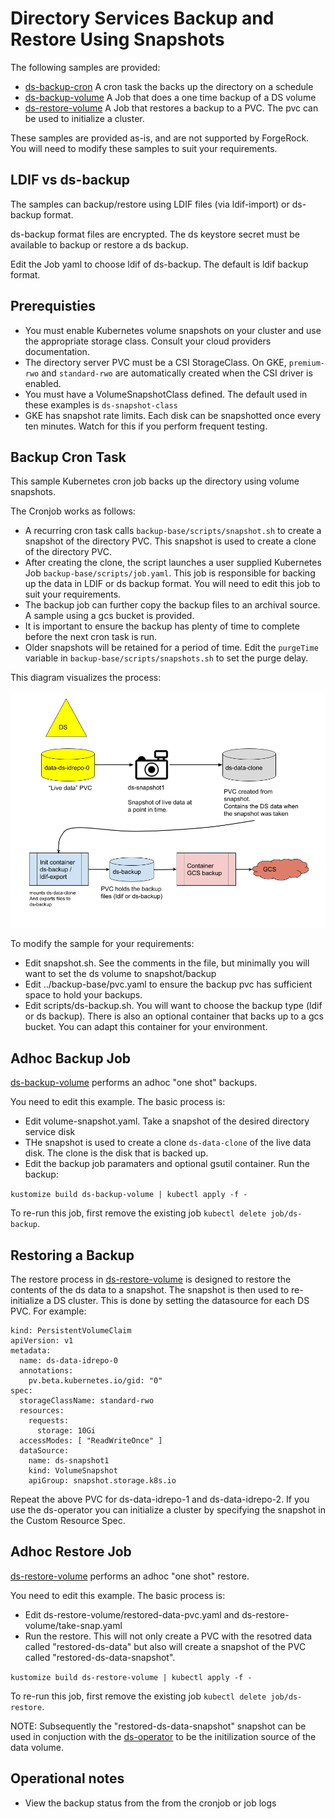 # Directory Services Backup and Restore Using Snapshots


The following samples are provided:

* [ds-backup-cron](ds-backup-cron) A cron task the backs up the directory on a schedule
* [ds-backup-volume](ds-backup-volume) A Job that does a one time backup of a DS volume
* [ds-restore-volume](ds-restore-volume) A Job that restores a backup to a PVC. The pvc can be used to initialize a cluster.

These samples are provided as-is, and are not supported by ForgeRock. You will need to modify
these samples to suit your requirements.

## LDIF vs ds-backup

The samples can backup/restore using LDIF files (via ldif-import) or ds-backup format.

ds-backup format files are encrypted. The ds keystore secret must be available to backup or restore a ds backup.

Edit the Job yaml to choose ldif of ds-backup. The default is ldif backup format.

## Prerequisties

* You must enable Kubernetes volume snapshots on your cluster and use the appropriate storage class. Consult
 your cloud providers documentation.
* The directory server PVC must be a CSI StorageClass. On GKE, `premium-rwo` and `standard-rwo` are automatically
 created when the CSI driver is enabled.
* You must have a VolumeSnapshotClass defined. The default used in these examples is `ds-snapshot-class`
* GKE has snapshot rate limits. Each disk can be snapshotted once every ten minutes. Watch for this
 if you perform frequent testing.


## Backup Cron Task

This sample Kubernetes cron job backs up the directory using volume snapshots.

The Cronjob works as follows:

* A recurring cron task calls `backup-base/scripts/snapshot.sh` to create a snapshot of the directory PVC. This
 snapshot is used to create a clone of the directory PVC.
* After creating the clone, the script launches a user supplied Kubernetes Job `backup-base/scripts/job.yaml`.  This job is responsible
 for backing up the data in LDIF or ds backup format.  You will need to edit this job to suit
 your requirements.
* The backup job can further copy the backup files to an archival source. A sample using a gcs bucket is provided.
* It is important to ensure the backup has plenty of time to complete before the next cron task is run.
* Older snapshots will be retained for a period of time. Edit the `purgeTime` variable in `backup-base/scripts/snapshots.sh` to set the purge delay.

This diagram visualizes the process:

![](ds-volume-backup.png)


 To modify the sample for your requirements:

 * Edit snapshot.sh. See the comments in the file, but minimally you will want to set the ds volume to snapshot/backup
 * Edit ../backup-base/pvc.yaml to ensure the backup pvc has sufficient space to hold your backups.
 * Edit scripts/ds-backup.sh. You will want to choose the backup type (ldif or ds backup). There is also an optional
 container that backs up to a gcs bucket. You can adapt this container for your environment.

## Adhoc Backup Job

[ds-backup-volume](ds-backup-volume) performs an adhoc "one shot" backups.

You need to edit this example. The basic process is:

* Edit volume-snapshot.yaml. Take a snapshot of the desired directory service disk
* THe snapshot is used to create a clone `ds-data-clone` of the live data disk. The clone is
 the disk that is backed up.
* Edit the backup job paramaters and optional gsutil container.  Run the backup:

`kustomize build ds-backup-volume | kubectl apply -f -`

To re-run this job, first remove the existing job `kubectl delete job/ds-backup`.


## Restoring a Backup

The restore process in [ds-restore-volume](ds-restore-volume) is designed to restore the contents of the ds data to a snapshot. The snapshot is then used to re-initialize a DS cluster. This is done by setting the datasource for each DS PVC. For example:

```
kind: PersistentVolumeClaim
apiVersion: v1
metadata:
  name: ds-data-idrepo-0
  annotations:
    pv.beta.kubernetes.io/gid: "0"
spec:
  storageClassName: standard-rwo
  resources:
    requests:
      storage: 10Gi
  accessModes: [ "ReadWriteOnce" ]
  dataSource:
    name: ds-snapshot1
    kind: VolumeSnapshot
    apiGroup: snapshot.storage.k8s.io

```

Repeat the above PVC for ds-data-idrepo-1 and ds-data-idrepo-2.  If you use the ds-operator you
can initialize a cluster by specifying the snapshot in the Custom Resource Spec.

## Adhoc Restore Job

[ds-restore-volume](ds-restore-volume) performs an adhoc "one shot" restore.

You need to edit this example. The basic process is:

* Edit ds-restore-volume/restored-data-pvc.yaml and ds-restore-volume/take-snap.yaml
* Run the restore.  This will not only create a PVC with the resotred data called "restored-ds-data" but also will create a snapshot of the PVC called "restored-ds-data-snapshot". 

`kustomize build ds-restore-volume | kubectl apply -f -`

To re-run this job, first remove the existing job `kubectl delete job/ds-restore`.

NOTE: Subsequently the "restored-ds-data-snapshot" snapshot can be used in conjuction with the [ds-operator](https://github.com/forgerock/ds-operator) to be the initilization source of the data volume.

## Operational notes

* View the backup status from the from the cronjob or job logs

